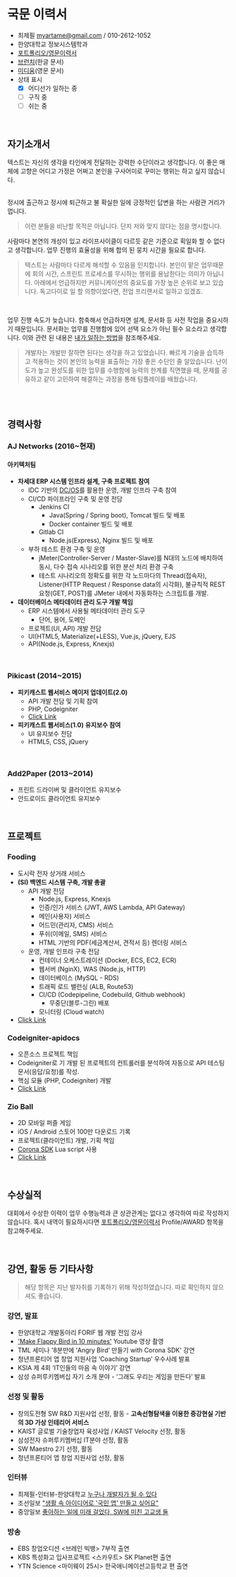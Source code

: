 # 국문 이력서

- 최제필 myartame@gmail.com / 010-2612-1052
- 한양대학교 정보시스템학과
- [포트폴리오/영문이력서](https://owen1025.github.io)
- [브런치]()(한글 문서)
- [미디움]()(영문 문서)
- 상태 표시
  - [x] 어디선가 일하는 중
  - [ ] 구직 중
  - [ ] 쉬는 중

</br>

## 자기소개서
텍스트는 자신의 생각을 타인에게 전달하는 강력한 수단이라고 생각합니다. 이 좋은 매체에 고향은 어디고 가정은 어쩌고 본인을 구사어미로 꾸미는 행위는 하고 싶지 않습니다.

</br>정시에 출근하고 정시에 퇴근하고 불 확실한 일에  긍정적인 답변을 하는 사람관 거리가 멉니다.
> 이런 분들을 비난할 목적은 아닙니다. 단지 저와 맞지 않다는 점을 명시합니다.

사람마다 본연의 개성이 있고 라이프사이클이 다르듯 같은 기준으로 획일화 할 수 없다고 생각합니다. 업무 진행의 효율성을 위해 합의 된 뭉치 시간을 필요로 합니다. 
> 텍스트는 사람마다 다르게 해석할 수 있음을 인지합니다. 본인이 맡은 업무때문에 회의 시간, 스프린트 프로세스를 무시하는 행위를 용납한다는 의미가 아닙니다. 아래에서 언급하지만 커뮤니케이션의 중요도를 가장 높은 순위로 보고 있습니다. 독고다이로 일 할 의향이었다면, 전업 프리랜서로 일하고 있겠죠.

</br>

업무 진행 속도가 늦습니다. 함축해서 언급하자면 설계, 문서화 등 사전 작업을 중요시하기 때문입니다. 문서화는 업무를 진행함에 있어 선택 요소가 아닌 필수 요소라고 생각합니다. 이와 관련 된 내용은 [내가 일하는 방법]()을 참조해주세요. 
> 개발자는 개발만 잘하면 된다는 생각을 하고 있었습니다. 빠르게 기술을 습득하고 적용하는 것이 본인의 능력을 표출하는 가장 좋은 수단인 줄 알았습니다. 난이도가 높고 완성도를 위한 업무를 수행함에 능력의 한계를 직면했을 때, 문제를 공유하고 같이 고민하여 해결하는 과정을 통해 팀플레이를 배웠습니다.

</br>

</br>

## 경력사항
### AJ Networks (2016~현재)
#### 아키텍처팀 
- **차세대 ERP 시스템 인프라 설계, 구축 프로젝트 참여**
  - IDC 기반의 [DC/OS](https://dcos.io/)를 활용한 운영, 개발 인프라 구축 참여
  - CI/CD 파이프라인 구축 및 운영 전담
    - Jenkins CI
      - Java(Spring / Spring boot), Tomcat 빌드 및 배포
      - Docker container 빌드 및 배포
    - Gitlab CI
      - Node.js(Express), Nginx 빌드 및 배포
  - 부하 테스트 환경 구축 및 운영
    - jMeter(Controller-Server / Master-Slave)를 N대의 노드에 배치하여 동시, 다수 접속 시나리오를 위한 분산 처리 환경 구축
    - 테스트 시나리오의 정확도를 위한 각 노드마다의 Thread(접속자), Listener(HTTP Request / Response data의 시각화), 불규칙적 REST 요청(GET, POST)를 JMeter 내에서 자동화하는 스크립트를 개발.
- **데이터베이스 메타데이터 관리 도구 개발 책임**
  - ERP 시스템에서 사용될 메타데이터 관리 도구
    - 단어, 용어, 도메인 
  - 프로젝트(UI, API) 개발 전담
  - UI(HTML5, Materialize(+LESS), Vue.js, jQuery, EJS
  - API(Node.js, Express, Knexjs)

</br>

### Pikicast (2014~2015)
- **피키캐스트 웹서비스 메이저 업데이트(2.0)**
  - API 개발 전담 및 기획 참여
  - PHP, Codeigniter
  - [Click Link](https://www.pikicast.com/)
- **피키캐스트 웹서비스(1.0) 유지보수 참여**
  - UI 유지보수 전담
  - HTML5, CSS, jQuery

</br>

### Add2Paper (2013~2014)
- 프린트 드라이버 및 클라이언트 유지보수 
- 안드로이드 클라이언트 유지보수 

</br>

## 프로젝트
### Fooding
- 도시락 전자 상거래 서비스
- **(SI) 백엔드 시스템 구축, 개발 총괄**
  - API 개발 전담
    - Node.js, Express, Knexjs
    - 인증/인가 서비스 (JWT, AWS Lambda, API Gateway)
    - 메인(사용자) 서비스
    - 어드민(관리자, CMS) 서비스
    - 푸쉬(이메일, SMS) 서비스
    - HTML 기반의 PDF(세금계산서, 견적서 등) 렌더링 서비스
  - 운영, 개발 인프라 구축 전담
    - 컨테이너 오케스트레이션 (Docker, ECS, EC2, ECR)
    - 웹서버 (NginX), WAS (Node.js, HTTP)
    - 데이터베이스 (MySQL - RDS)
    - 트래픽 로드 밸런싱 (ALB, Route53)
    - CI/CD (Codepipeline, Codebuild, Github webhook)
      - 무중단(블루-그린) 배포
    - 모니터링 (Cloud watch)
- [Click Link](http://fooding.io)

### Codeigniter-apidocs
- 오픈소스 프로젝트 책임
- Codeigniter로 기 개발 된 프로젝트의 컨트롤러를 분석하여 자동으로 API 테스팅 문서(응답/요청)를 작성. 
- 핵심 모듈 (PHP, Codeigniter) 개발
- [Click Link](https://github.com/owen1025/codeigniter-apidocs)

### Zio Ball
- 2D 모바일 퍼즐 게임
- iOS / Android 스토어 100만 다운로드 기록
- 프로젝트(클라이언트) 개발, 기획 책임
- [Corona SDK](https://coronalabs.com/product/) Lua script 사용
- [Click Link](https://www.youtube.com/watch?v=0Lzv6W_c-lY)

</br>

## 수상실적
대회에서 수상한 이력이 업무 수행능력과 큰 상관관계는 없다고 생각하여 따로 작성하지 않습니다. 혹시 내역이 필요하시다면 [포트폴리오/영문이력서](https://owen1025.github.io) Profile/AWARD 항목을 참고해주세요.

</br>

## 강연, 활동 등 기타사항
> 해당 항목은 지난 발자취를 기록하기 위해 작성하였습니다. 따로 확인하지 않으셔도 좋습니다.

### 강연, 발표
- 한양대학교 개발동아리 FORIF 웹 개발 전임 강사
- ['Make Flappy Bird in 10 minutes'](https://www.youtube.com/watch?v=S1CeVZ_i0y0) Youtube 영상 촬영
- TML 세미나 '8분만에 ‘Angry Bird’ 만들기 with Corona SDK' 강연
- 청년프론티어 앱 창업 지원사업 ‘Coaching Startup’ 우수사례 발표
- KSIA 제 4회 ‘IT인들의 마음 속 이야기’ 강연
- 삼성 슈퍼루키멤버십 자기 소개 분야 - ‘그래도 우리는 게임을 만든다’ 발표

### 선정 및 활동
- 창의도전형 SW R&D 지원사업 선정, 활동 - **고속선형탐색을 이용한 증강현실 기반의 3D 가상 인테리어 서비스**
- KAIST 글로벌 기술창업자 육성사업 / KAIST Velocity 선정, 활동
- 삼성전자 슈퍼루키멤버십 IT분야 선정, 활동
- SW Maestro 2기 선정, 활동
- 청년프론티어 앱 창업 지원사업 선정, 활동

### 인터뷰
- 최제필-인터뷰-한양대학교 [누구나 개발자가 될 수 있다](http://www.hanyang.ac.kr/web/www/interview?p_p_id=newsView_WAR_newsportlet&p_p_lifecycle=0&p_p_state=normal&p_p_mode=view&p_p_col_id=column-1&p_p_col_count=1&_newsView_WAR_newsportlet_sCategoryId=0&_newsView_WAR_newsportlet_sTag=%EC%B5%9C%EC%A0%9C%ED%95%84&_newsView_WAR_newsportlet_sCurPage=1&_newsView_WAR_newsportlet_sIsMyMessage=0&_newsView_WAR_newsportlet_action=view_message&_newsView_WAR_newsportlet_sRefLinkId=0&_newsView_WAR_newsportlet_messageId=17589&_newsView_WAR_newsportlet_sOwnerId=0)
- 조선일보 ["생활 속 아이디어로 '국민 앱' 만들고 싶어요"](http://news.chosun.com/site/data/html_dir/2012/10/10/2012101001508.html?rsMobile=false)
- 중앙일보 [좋아하는 일에 미래 걸었다, SW에 미친 고교생 둘](http://news.joins.com/article/9944561)

### 방송
- EBS 창업오디션 <브레인 빅뱅> 7부작 출연
- KBS 특성화고 입사프로젝트 <스카우트> SK Planet편 출연
- YTN Science <마이웨이 25시> 한국애니메이션고등학교 편 출연